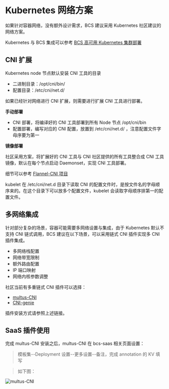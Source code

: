 # Kubernetes 网络方案

如果针对容器网络，没有额外设计需求，BCS 建议采用 Kubernetes 社区建议的网络方案。

Kubernetes 与 BCS 集成可以参考 [BCS 高可用 Kubernetes 集群部署](https://github.com/Tencent/bk-bcs/blob/master/docs/install/Deploy_BCS_in_K8S_HA_Cluster.md)

## CNI 扩展

Kubernetes node 节点默认安装 CNI 工具的目录

* 二进制目录：/opt/cni/bin/
* 配置目录：/etc/cni/net.d/

如果已经针对网络进行 CNI 扩展，则需要进行扩展 CNI 工具进行部署。

**手动部署**

* CNI 部署，将编译好的 CNI 工具部署到所有 Node 节点 /opt/cni/bin
* 配置部署，编写对应的 CNI 配置，放置到 /etc/cni/net.d/ ，注意配置文件字母序要为第一

**镜像部署**

社区采用方案，将扩展好的 CNI 工具与 CNI 社区提供的所有工具整合成 CNI 工具镜像，默认在每个节点启动 Daemonset，实现 CNI 工具部署。

细节可以参考 [Flannel-CNI 项目](https://github.com/coreos/flannel-cni)

kubelet 在 /etc/cni/net.d 目录下读取 CNI 的配置文件时，是按文件名的字母顺序来的。在这个目录下可以放多个配置文件，kubelet 会读取字母顺序排第一的配置文件。

## 多网络集成

针对部分复杂的场景，容器可能需要多网络设置与集成，由于 Kubernetes 默认不支持 CNI 链式调用，BCS 建议在以下场景，可以采用链式 CNI 插件实现多 CNI 插件集成。

* 多网络栈配置
* 网络带宽限制
* 额外路由配置
* IP 端口映射
* 网络内核参数调整

社区当前有多重链式 CNI 插件可以选择：

* [multus-CNI](https://github.com/intel/multus-cni)
* [CNI-genie](https://github.com/cni-genie/CNI-Genie)

插件安装方式请参照上述链接。

## SaaS 插件使用

完成 multus-CNI 安装之后，multus-CNI 在 bcs-saas 相关页面设置：

> 模板集--Deployment 设置--更多设置--备注，完成 annotation 的 KV 填写

> 如下图：

![multus-CNI](../../../assets/multus-cni.png)
